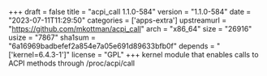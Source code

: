 +++
draft = false
title = "acpi_call 1.1.0-584"
version = "1.1.0-584"
date = "2023-07-11T11:29:50"
categories = ['apps-extra']
upstreamurl = "https://github.com/mkottman/acpi_call"
arch = "x86_64"
size = "26916"
usize = "7867"
sha1sum = "6a16969badbefef2a854e7a05e691d89633bfb0f"
depends = "['kernel=6.4.3-1']"
license = "GPL"
+++
kernel module that enables calls to ACPI methods through /proc/acpi/call